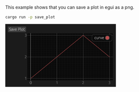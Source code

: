 This example shows that you can save a plot in egui as a png.

```sh
cargo run -p save_plot
```

![](screenshot.png)
